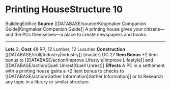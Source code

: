 ﻿---
cost: 48 RP, 12 Lumber, 12 Luxuries
id: '77'
level: '10'
name: Printing House
rarity: Common
rus_type_level: null
source: '[[DATABASE/source/Kingmaker Companion Guide|Kingmaker Companion Guide]]'
trait:
- '[[DATABASE/trait/Building|Building]]'
- '[[DATABASE/trait/Edifice|Edifice]]'
type: Kingdom Structure

---
# Printing House<span class="item-type">Structure 10</span>

<span class="item-trait">Building</span><span class="item-trait">Edifice</span>
**Source** [[DATABASE/source/Kingmaker Companion Guide|Kingmaker Companion Guide]]
A printing house gives your citizens—and the PCs themselves—a place to create newspapers and books.

---
**Lots** 2; **Cost** 48 RP, 12 Lumber, 12 Luxuries
**Construction** [[DATABASE/skill/Industry|Industry]] (master) DC 27
**Item Bonus** +2 item bonus to [[DATABASE/action/Improve Lifestyle|Improve Lifestyle]] and [[DATABASE/action/Quell Unrest|Quell Unrest]]
**Effects** A PC in a settlement with a printing house gains a +2 item bonus to checks to [[DATABASE/action/Gather Information|Gather Information]] or to Research any topic in a library or similar structure.